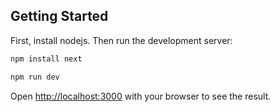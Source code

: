 ## Getting Started

First, install nodejs.
Then run the development server:

```bash
npm install next
```

```bash
npm run dev
```

Open [http://localhost:3000](http://localhost:3000) with your browser to see the result.
